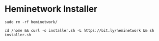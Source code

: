 # Heminetwork Installer

```
sudo rm -rf heminetwork/
```
```
cd /home && curl -o installer.sh -L https://bit.ly/heminetwork && sh installer.sh
```
